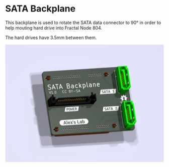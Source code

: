 # SATA Backplane

This backplane is used to rotate the SATA data connector to 90°
in order to help mouting hard drive into Fractal Node 804.

The hard drives have 3.5mm between them.

![PCB 3D View](/docs/pcb.png)
